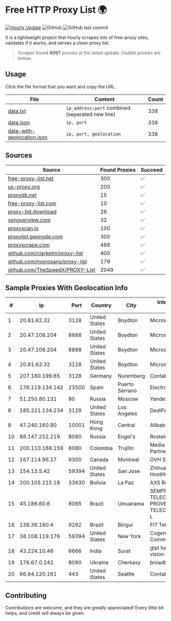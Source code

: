 
# Free HTTP Proxy List 🌍

[![Hourly Update](https://github.com/mertguvencli/http-proxy-list/actions/workflows/main.yml/badge.svg?branch=main)](https://github.com/mertguvencli/http-proxy-list/actions/workflows/main.yml)
![GitHub](https://img.shields.io/github/license/mertguvencli/http-proxy-list)
![GitHub last commit](https://img.shields.io/github/last-commit/mertguvencli/http-proxy-list)

It is a lightweight project that hourly scrapes lots of free-proxy sites, validates if it works, and serves a clean proxy list.


> Scraper found **4097** proxies at the latest update. Usable proxies are below.

## Usage

Click the file format that you want and copy the URL.


|File|Content|Count|
|----|-------|-----|
|[data.txt](https://raw.githubusercontent.com/mertguvencli/http-proxy-list/main/proxy-list/data.txt)|`ip_address:port` combined (seperated new line)|338|
|[data.json](https://raw.githubusercontent.com/mertguvencli/http-proxy-list/main/proxy-list/data.json)|`ip, port`|338|
|[data-with-geolocation.json](https://raw.githubusercontent.com/mertguvencli/http-proxy-list/main/proxy-list/data-with-geolocation.json)|`ip, port, geolocation`|338|

## Sources

|Source|Found Proxies|Succeed|
|------|-------------|-------|
|[free-proxy-list.net](https://free-proxy-list.net)|300|✅|
|[us-proxy.org](https://www.us-proxy.org)|200|✅|
|[proxydb.net](http://proxydb.net)|15|✅|
|[free-proxy-list.com](https://free-proxy-list.com/?page=&port=&type%5B%5D=http&type%5B%5D=https&up_time=0&search=Search)|10|✅|
|[proxy-list.download](https://www.proxy-list.download/HTTP)|26|✅|
|[vpnoverview.com](https://vpnoverview.com/privacy/anonymous-browsing/free-proxy-servers)|32|✅|
|[proxyscan.io](https://www.proxyscan.io)|100|✅|
|[proxylist.geonode.com](https://proxylist.geonode.com/api/proxy-list?limit=300&page=1&sort_by=lastChecked&sort_type=desc&protocols=http,https)|300|✅|
|[proxyscrape.com](https://api.proxyscrape.com/v2/?request=displayproxies&protocol=http&timeout=10000&country=all&ssl=all&anonymity=all)|486|✅|
|[github.com/clarketm/proxy-list](https://raw.githubusercontent.com/clarketm/proxy-list/master/proxy-list-raw.txt)|400|✅|
|[github.com/monosans/proxy-list](https://raw.githubusercontent.com/monosans/proxy-list/main/proxies/http.txt)|179|✅|
|[github.com/TheSpeedX/PROXY-List](https://raw.githubusercontent.com/TheSpeedX/PROXY-List/master/http.txt)|2049|✅|


## Sample Proxies With Geolocation Info

|#|Ip|Port|Country|City|Internet Service Provider|
|-|--|----|-------|----|-------------------------|
|1|20.81.62.32|3128|United States|Boydton|Microsoft Corporation|
|2|20.47.108.204|8888|United States|Boydton|Microsoft Corporation|
|3|20.47.108.204|8888|United States|Boydton|Microsoft Corporation|
|4|20.81.62.32|3128|United States|Boydton|Microsoft Corporation|
|5|207.180.199.65|3128|Germany|Nuremberg|Contabo GmbH|
|6|176.119.134.142|23500|Spain|Puerto Serrano|Electro Puerto SUR SL|
|7|51.250.80.131|80|Russia|Moscow|Yandex.Cloud LLC|
|8|185.221.134.234|3129|United States|Los Angeles|DediPath|
|9|47.240.160.90|10001|Hong Kong|Central|Alibaba.com LLC|
|10|88.147.252.219|8080|Russia|Engel's|Rostelecom networks|
|11|200.110.168.159|8080|Colombia|Trujillo|Media Commerce Partners S.A|
|12|167.114.96.27|9300|Canada|Montreal|OVH SAS|
|13|154.13.5.42|59394|United States|San Jose|Zhihua Lu trading as HostHub|
|14|200.105.215.18|33630|Bolivia|La Paz|AXS Bolivia S. A.|
|15|45.186.60.6|8085|Brazil|Umuarama|SEMPRENET TELECOM - PROVEDOR DE TELECOMUNICAÔÔES L|
|16|138.36.180.4|9292|Brazil|Birigui|FIT Telecom Eireli|
|17|38.108.119.176|59394|United States|New York|Cogent Communications|
|18|43.224.10.46|6666|India|Surat|gtpl hariom world vision|
|19|176.67.0.242|8080|Ukraine|Cherkasy|broadband|
|20|66.94.120.161|443|United States|Seattle|Contabo Inc.|



## Contributing

Contributions are welcome, and they are greatly appreciated! Every
little bit helps, and credit will always be given.


